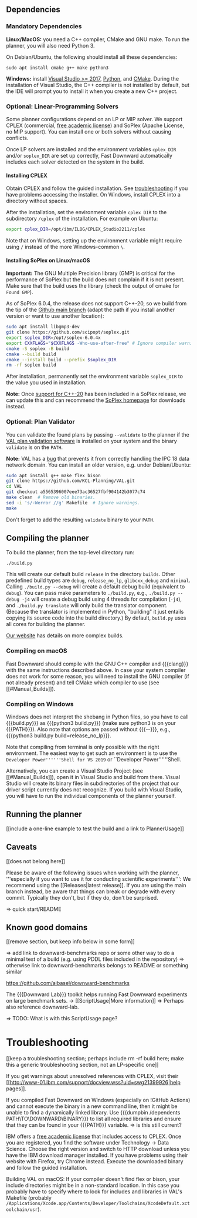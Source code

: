 ## Dependencies
### Mandatory Dependencies

**Linux/MacOS:** you need a C++ compiler, CMake and GNU make.
  To run the planner, you will also need Python 3.

  On Debian/Ubuntu, the following should install all these dependencies:
  ```
  sudo apt install cmake g++ make python3
  ```

**Windows:** install [Visual Studio >= 2017](https://visualstudio.microsoft.com/de/vs/older-downloads/),
[Python](https://www.python.org/downloads/windows/), and [CMake](http://www.cmake.org/download/).
During the installation of Visual Studio, the C++ compiler is not installed by default, but the IDE will prompt you to install it when you create a new C++ project.


### Optional: Linear-Programming Solvers

Some planner configurations depend on an LP or MIP solver. We support CPLEX (commercial, [free academic license](http://ibm.com/academic)) and SoPlex (Apache License, no MIP support). You can install one or both solvers without causing conflicts.

Once LP solvers are installed and the environment variables `cplex_DIR` and/or `soplex_DIR` are set up correctly, Fast Downward automatically includes each solver detected on the system in the build.

#### Installing CPLEX

Obtain CPLEX and follow the guided installation. See [troubleshooting](#troubleshooting) if you have problems accessing the installer.
On Windows, install CPLEX into a directory without spaces.

After the installation, set the environment variable `cplex_DIR` to the subdirectory `/cplex` of the installation.
For example on Ubuntu:
```bash
export cplex_DIR=/opt/ibm/ILOG/CPLEX_Studio2211/cplex
```
Note that on Windows, setting up the environment variable might require using `/` instead of the more Windows-common `\`.


#### Installing SoPlex on Linux/macOS

**Important:**  The GNU Multiple Precision library (GMP) is critical for the performance of SoPlex but the build does not complain if it is not present.
Make sure that the build uses the library (check the output of cmake for `Found GMP`).

As of SoPlex 6.0.4, the release does not support C++-20, so we build  from the tip of the [Github main branch](https://github.com/scipopt/soplex) (adapt the path if you install another version or want to use another location):
```bash
sudo apt install libgmp3-dev
git clone https://github.com/scipopt/soplex.git
export soplex_DIR=/opt/soplex-6.0.4x
export CXXFLAGS="$CXXFLAGS -Wno-use-after-free" # Ignore compiler warnings about use-after-free
cmake -S soplex -B build
cmake --build build
cmake --install build --prefix $soplex_DIR
rm -rf soplex build
```

After installation, permanently set the environment variable `soplex_DIR` to the value you used in installation.

**Note:** Once [support for C++-20](https://github.com/scipopt/soplex/pull/15) has been included in a SoPlex release, we can update this and can recommend the [SoPlex homepage](https://soplex.zib.de/index.php#download) for downloads instead.


### Optional: Plan Validator

You can validate the found plans by passing `--validate` to the planner if the [VAL plan validation software](https://github.com/KCL-Planning/VAL)
is installed on your system and the binary `validate` is on the `PATH`.

**Note:** VAL has a [bug](https://github.com/KCL-Planning/VAL/issues/48) that prevents it from correctly handling the IPC 18 data network domain.
You can install an older version, e.g. under Debian/Ubuntu:

```bash
sudo apt install g++ make flex bison
git clone https://github.com/KCL-Planning/VAL.git
cd VAL
git checkout a5565396007eee73ac36527fbf904142b3077c74
make clean  # Remove old binaries.
sed -i 's/-Werror //g' Makefile  # Ignore warnings.
make
```

Don't forget to add the resulting `validate` binary to your `PATH`.

## Compiling the planner

To build the planner, from the top-level directory run:

```bash
./build.py
```

This will create our default build `release` in the directory `builds`. Other predefined build types are `debug`, `release_no_lp`, `glibcxx_debug` and `minimal`. Calling `./build.py --debug` will create a default debug build (equivalent to `debug`). You can pass make parameters to `./build.py`, e.g., `./build.py --debug -j4` will create a debug build using 4 threads for compilation (`-j4`), and `./build.py translate` will only build the translator component. (Because the translator is implemented in Python, "building" it just entails copying its source code into the build directory.) By default, `build.py` uses all cores for building the planner.

[Our website](https://www.fast-downward.org/ForDevelopers/CMake) has details on more complex builds.

### Compiling on macOS

Fast Downward should compile with the GNU C++ compiler and {{{clang}}} with the same instructions described above. In case your system compiler does not work for some reason, you will need to install the GNU compiler (if not already present) and tell CMake which compiler to use (see [[#Manual_Builds]]).

### Compiling on Windows

Windows does not interpret the shebang in Python files, so you have to call {{{build.py}}} as {{{python3 build.py}}} (make sure python3 is on your {{{PATH}}}). Also note that options are passed without {{{--}}}, e.g., {{{python3 build.py build=release_no_lp}}}.

Note that compiling from terminal is only possible with the right environment. The easiest way to get such an environment is to use the ``Developer Power''''''Shell for VS 2019`` or ``Developer Power''''''Shell.

Alternatively, you can create a Visual Studio Project (see [[#Manual_Builds]]), open it in Visual Studio and build from there. Visual Studio will create its binary files in subdirectories of the project that our driver script currently does not recognize. If you build with Visual Studio, you will have to run the individual components of the planner yourself.

## Running the planner

[[include a one-line example to test the build and a link to PlannerUsage]]


## Caveats
[[does not belong here]]

Please be aware of the following issues when working with the planner, '''especially if you want to use it for conducting scientific experiments''':
We recommend using the [[Releases|latest release]]. If you are using the main branch instead, be aware that things can break or degrade with every commit. Typically they don't, but if they do, don't be surprised.

=> quick start/README


## Known good domains
[[remove section, but keep info below in some form]]

=> add link to downward-benchmarks repo or some other way to do a minimal test of a build (e.g. using PDDL files included in the repository)
=> otherwise link to downward-benchmarks belongs to README or something similar

https://github.com/aibasel/downward-benchmarks

The {{{Downward Lab}}} toolkit helps running Fast Downward experiments on large benchmark sets. &rarr; [[ScriptUsage|More information]]
=> Perhaps also reference downward-lab.

=> TODO: What is with this ScriptUsage page?



# Troubleshooting

[[keep a troubleshooting section; perhaps include rm -rf build here; make this a generic troubleshooting section, not an LP-specific one]]

If you get warnings about unresolved references with CPLEX, visit their [[http://www-01.ibm.com/support/docview.wss?uid=swg21399926|help pages]].

If you compiled Fast Downward on Windows (especially on !GitHub Actions) and cannot execute the binary in a new command line, then it might be unable to find a dynamically linked library. Use {{{dumpbin /dependents PATH\TO\DOWNWARD\BINARY}}} to list all required libraries and ensure that they can be found in your {{{PATH}}} variable.
=> is this still current?

IBM offers a [free academic license](http://ibm.com/academic) that includes access to CPLEX.
Once you are registered, you find the software under Technology -> Data Science. Choose the right version and switch to HTTP download unless you have the IBM download manager installed. If you have problems using their website with Firefox, try Chrome instead. Execute the downloaded binary and follow the guided installation.


Building VAL on macOS: If your compiler doesn't find flex or bison, your include directories might be in a non-standard location. In this case you probably have to specify where to look for includes and libraries in VAL's Makefile (probably `/Applications/Xcode.app/Contents/Developer/Toolchains/XcodeDefault.xctoolchain/usr`).

